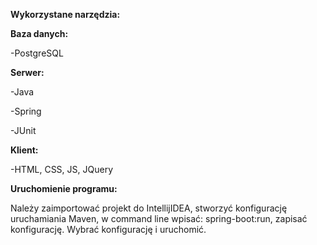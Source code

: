 <b>Wykorzystane narzędzia:</b>

<b>Baza danych:</b>
<p>-PostgreSQL</p>

<b>Serwer:</b>
<p>-Java</p>
<p>-Spring</p>
<p>-JUnit</p>

<b>Klient:</b>
<p>-HTML, CSS, JS, JQuery</p>

<b>Uruchomienie programu:</b>
<p>
Należy zaimportować projekt do IntellijIDEA, stworzyć konfigurację uruchamiania Maven, w command line wpisać: spring-boot:run, zapisać konfigurację.
Wybrać konfigurację i uruchomić.</p>